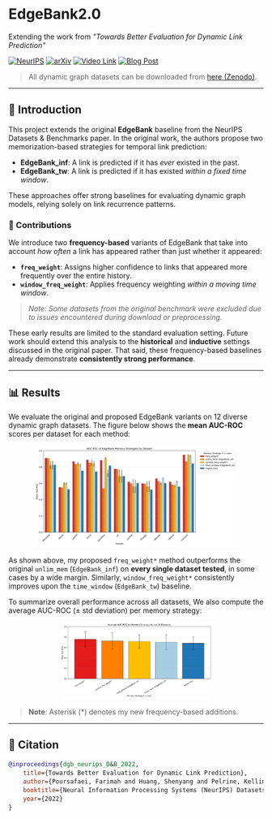 # EdgeBank2.0

Extending the work from _"Towards Better Evaluation for Dynamic Link Prediction"_

[![NeurIPS](https://img.shields.io/badge/NeurIPS-OpenReview-red)](https://openreview.net/forum?id=1GVpwr2Tfdg)
[![arXiv](https://img.shields.io/badge/arXiv-2205.12454-b31b1b.svg)](https://arxiv.org/pdf/2207.10128.pdf)
[![Video Link](https://img.shields.io/static/v1?label=Video&message=YouTube&color=red&logo=youtube)](https://www.youtube.com/watch?v=nGBP_JjKGQI)
[![Blog Post](https://img.shields.io/badge/Medium-Blog-brightgreen)](https://medium.com/@shenyanghuang1996/towards-better-link-prediction-in-dynamic-graphs-cdb8bb1e24e9)

> All dynamic graph datasets can be downloaded from [here (Zenodo)](https://zenodo.org/record/7213796#.Y1cO6y8r30o).

---

## 📘 Introduction

This project extends the original **EdgeBank** baseline from the NeurIPS Datasets & Benchmarks paper. In the original work, the authors propose two memorization-based strategies for temporal link prediction:

- **EdgeBank_inf**: A link is predicted if it has *ever* existed in the past.
- **EdgeBank_tw**: A link is predicted if it has existed *within a fixed time window*.

These approaches offer strong baselines for evaluating dynamic graph models, relying solely on link recurrence patterns.

### 🔧 Contributions

We introduce two **frequency-based** variants of EdgeBank that take into account *how often* a link has appeared rather than just whether it appeared:

- **`freq_weight`**: Assigns higher confidence to links that appeared more frequently over the entire history.
- **`window_freq_weight`**: Applies frequency weighting *within a moving time window*.

> _Note: Some datasets from the original benchmark were excluded due to issues encountered during download or preprocessing._

These early results are limited to the standard evaluation setting. Future work should extend this analysis to the **historical** and **inductive** settings discussed in the original paper. That said, these frequency-based baselines already demonstrate **consistently strong performance**.

---

## 📊 Results

We evaluate the original and proposed EdgeBank variants on 12 diverse dynamic graph datasets. The figure below shows the **mean AUC-ROC** scores per dataset for each method:

<div align="center">
  <img src="EdgeBank/images/edgebank_aucroc_custom_grouped.png" width="80%">
</div>

As shown above, my proposed `freq_weight*` method outperforms the original `unlim_mem` (`EdgeBank_inf`) on **every single dataset tested**, in some cases by a wide margin. Similarly, `window_freq_weight*` consistently improves upon the `time_window` (`EdgeBank_tw`) baseline.

To summarize overall performance across all datasets, We also compute the average AUC-ROC (± std deviation) per memory strategy:

<div align="center">
  <img src="EdgeBank/images/edgebank_aucroc_memory_averages.png" width="60%">
</div>

> **Note**: Asterisk (*) denotes my new frequency-based additions.

---

## 📌 Citation

```bibtex
@inproceedings{dgb_neurips_D&B_2022,
    title={Towards Better Evaluation for Dynamic Link Prediction},
    author={Poursafaei, Farimah and Huang, Shenyang and Pelrine, Kellin and and Rabbany, Reihaneh},
    booktitle={Neural Information Processing Systems (NeurIPS) Datasets and Benchmarks},
    year={2022}
}


